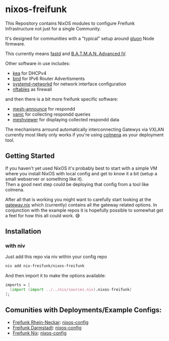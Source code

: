 # nixos-freifunk

This Repository contains NixOS modules to configure Freifunk Infrastructure not just for a single Community.

It's designed for communities with a "typical" setup around [gluon](https://github.com/freifunk-gluon/gluon) Node firmware.

This currently means [fastd](https://github.com/neocturne/fastd) and [B.A.T.M.A.N. Advanced IV](https://www.open-mesh.org/projects/batman-adv/wiki).

Other software in use includes:

- [kea](https://www.isc.org/kea/) for DHCPv4
- [bird](https://bird.network.cz/) for IPv6 Router Advertisments
- [systemd-networkd](https://www.freedesktop.org/software/systemd/man/latest/systemd.network.html) for network interface configuration
- [nftables](https://netfilter.org/projects/nftables/) as firewall


and then there is a bit more freifunk specific software:

- [mesh-announce](https://github.com/Freifunk-Rhein-Neckar/mesh-announce) for respondd
- [yanic](https://github.com/FreifunkBremen/yanic) for collecting respondd queries
- [meshviewer](https://github.com/freifunk/meshviewer) for displaying collected respondd data

The mechanisms arround automatically interconnecting Gatewys via VXLAN currently most likely only works if you're using [colmena](https://colmena.cli.rs/) as your deployment tool.


## Getting Started

If you haven't yet used NixOS it's probably best to start with a simple VM where you install NixOS with local config and get to know it a bit (setup a small webserver or something like it).  
Then a good next step could be deploying that config from a tool like colmena.

After all that is working you might want to carefully start looking at the [gateway.nix](gateway.nix) which (currently) contains all the gateway related options. In conjunction with the example repos it is hopefully possible to somewhat get a feel for how this all could work. :sweat_smile:


## Installation

### with niv

Just add this repo via niv within your config repo


```bash
niv add nix-freifunk/nixos-freifunk
```

And then import it to make the options available:

```nix
imports = [
  (import (import ../../nix/sources.nix).nixos-freifunk)
];
```


## Comunities with Deployments/Example Configs:

- [Freifunk Rhein-Neckar](https://www.freifunk-rhein-neckar.de/): [nixos-config](https://github.com/Freifunk-Rhein-Neckar/nixos-config)
- [Freifunk Darmstadt](https://darmstadt.freifunk.net/): [nixos-config](https://git.darmstadt.ccc.de/ffda/infra/nixos-config)
- [Freifunk Nix](https://github.com/nix-freifunk): [nixos-config](https://github.com/nix-freifunk/nixos-config)
